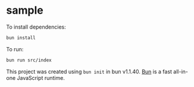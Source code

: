 # sample

To install dependencies:

```bash
bun install
```

To run:

```bash
bun run src/index
```

This project was created using `bun init` in bun v1.1.40. [Bun](https://bun.sh) is a fast all-in-one JavaScript runtime.
